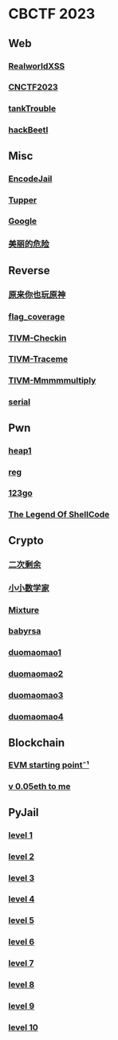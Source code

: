 # CBCTF 2023
## Web
### [RealworldXSS](https://github.com/0RAYS/2023-CBCTF/tree/main/Web/RealworldXSS)
### [CNCTF2023](https://github.com/0RAYS/2023-CBCTF/tree/main/Web/CNCTF2023)
### [tankTrouble](https://github.com/0RAYS/2023-CBCTF/tree/main/Web/tankTrouble)
### [hackBeetl](https://github.com/0RAYS/2023-CBCTF/tree/main/Web/hackBeetl)
## Misc
### [EncodeJail](https://github.com/0RAYS/2023-CBCTF/tree/main/Misc/EncodeJail)
### [Tupper](https://github.com/0RAYS/2023-CBCTF/tree/main/Misc/Tupper)
### [Google](https://github.com/0RAYS/2023-CBCTF/tree/main/Misc/Google)
### [美丽的危险](https://github.com/0RAYS/2023-CBCTF/tree/main/Misc/%E7%BE%8E%E4%B8%BD%E7%9A%84%E5%8D%B1%E9%99%A9)
## Reverse
### [原来你也玩原神](https://github.com/0RAYS/2023-CBCTF/tree/main/Reverse/%E5%8E%9F%E6%9D%A5%E4%BD%A0%E4%B9%9F%E7%8E%A9%E5%8E%9F%E7%A5%9E)
### [flag_coverage](https://github.com/0RAYS/2023-CBCTF/tree/main/Reverse/flag_coverage)
### [TIVM-Checkin](https://github.com/0RAYS/2023-CBCTF/tree/main/Reverse/TIVM-Checkin)
### [TIVM-Traceme](https://github.com/0RAYS/2023-CBCTF/tree/main/Reverse/TIVM-Traceme)
### [TIVM-Mmmmmultiply](https://github.com/0RAYS/2023-CBCTF/tree/main/Reverse/TIVM-Mmmmmultiply)
### [serial](https://github.com/0RAYS/2023-CBCTF/tree/main/Reverse/serial)
## Pwn
### [heap1](https://github.com/0RAYS/2023-CBCTF/tree/main/Pwn/heap1)
### [reg](https://github.com/0RAYS/2023-CBCTF/tree/main/Pwn/reg)
### [123go](https://github.com/0RAYS/2023-CBCTF/tree/main/Pwn/123go)
### [The Legend Of ShellCode](https://github.com/0RAYS/2023-CBCTF/tree/main/Pwn/The%20Legend%20Of%20ShellCode)
## Crypto
### [二次剩余](https://github.com/0RAYS/2023-CBCTF/tree/main/Crypto/%E4%BA%8C%E6%AC%A1%E5%89%A9%E4%BD%99)
### [小小数学家](https://github.com/0RAYS/2023-CBCTF/tree/main/Crypto/%E5%B0%8F%E5%B0%8F%E6%95%B0%E5%AD%A6%E5%AE%B6)
### [Mixture](https://github.com/0RAYS/2023-CBCTF/tree/main/Crypto/Mixture)
### [babyrsa](https://github.com/0RAYS/2023-CBCTF/tree/main/Crypto/babyrsa)
### [duomaomao1](https://github.com/0RAYS/2023-CBCTF/tree/main/Crypto/duomaomao1)
### [duomaomao2](https://github.com/0RAYS/2023-CBCTF/tree/main/Crypto/duomaomao2)
### [duomaomao3](https://github.com/0RAYS/2023-CBCTF/tree/main/Crypto/duomaomao3)
### [duomaomao4](https://github.com/0RAYS/2023-CBCTF/tree/main/Crypto/duomaomao4)
## Blockchain
### [EVM starting point⁻¹](https://github.com/0RAYS/2023-CBCTF/tree/main/Blockchain/EVM%20starting%20point%E2%81%BB%C2%B9)
### [v 0.05eth to me](https://github.com/0RAYS/2023-CBCTF/tree/main/Blockchain/v%200.05eth%20to%20me)
## PyJail
### [level 1](https://github.com/0RAYS/2023-CBCTF/tree/main/PyJail/level%201)
### [level 2](https://github.com/0RAYS/2023-CBCTF/tree/main/PyJail/level%202)
### [level 3](https://github.com/0RAYS/2023-CBCTF/tree/main/PyJail/level%203)
### [level 4](https://github.com/0RAYS/2023-CBCTF/tree/main/PyJail/level%204)
### [level 5](https://github.com/0RAYS/2023-CBCTF/tree/main/PyJail/level%205)
### [level 6](https://github.com/0RAYS/2023-CBCTF/tree/main/PyJail/level%206)
### [level 7](https://github.com/0RAYS/2023-CBCTF/tree/main/PyJail/level%207)
### [level 8](https://github.com/0RAYS/2023-CBCTF/tree/main/PyJail/level%208)
### [level 9](https://github.com/0RAYS/2023-CBCTF/tree/main/PyJail/level%209)
### [level 10](https://github.com/0RAYS/2023-CBCTF/tree/main/PyJail/level%2010)

